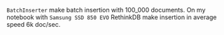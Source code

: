 `BatchInserter` make batch insertion with 100_000 documents.
On my notebook with `Samsung SSD 850 EVO` RethinkDB make insertion in average speed 6k doc/sec. 